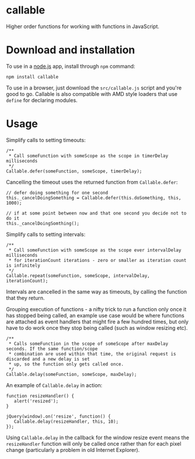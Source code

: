 callable
========

Higher order functions for working with functions in JavaScript.

Download and installation
=========================

To use in a [node.js](http://nodejs.org) app, install through `npm` command:

    npm install callable

To use in a browser, just download the `src/callable.js` script and you're good to go. Callable is also compatible with
AMD style loaders that use `define` for declaring modules.

Usage
=====

Simplify calls to setting timeouts:

    /**
     * Call someFunction with someScope as the scope in timerDelay milliseconds
     */
    Callable.defer(someFunction, someScope, timerDelay);

Cancelling the timeout uses the returned function from `Callable.defer`:

    // defer doing something for one second
    this._cancelDoingSomething = Callable.defer(this.doSomething, this, 1000);

    // if at some point between now and that one second you decide not to do it
    this._cancelDoingSomthing();

Simplify calls to setting intervals:

    /**
     * Call someFunction with someScope as the scope ever intervalDelay milliseconds
     * for iterationCount iterations - zero or smaller as iteration count is infinitely
     */
    Callable.repeat(someFunction, someScope, intervalDelay, iterationCount);

Intervals are cancelled in the same way as timeouts, by calling the function that they return.

Grouping execution of functions - a nifty trick to run a function only once it has stopped being called,
an example use case would be where functions are attached as event handlers that might fire a few hundred
times, but only have to do work once they stop being called (such as window resizing etc).

    /**
     * Calls someFunction in the scope of someScope after maxDelay seconds. If the same function/scope
     * combination are used within that time, the original request is discarded and a new delay is set
     * up, so the function only gets called once.
     */
    Callable.delay(someFunction, someScope, maxDelay);

An example of `Callable.delay` in action:

    function resizeHandler() {
       alert('resized');
    }

    jQuery(window).on('resize', function() {
       Callable.delay(resizeHandler, this, 10);
    });

Using `Callable.delay` in the callback for the window resize event means the `resizeHandler` function will
only be called once rather than for each pixel change (particularly a problem in old Internet Explorer).


